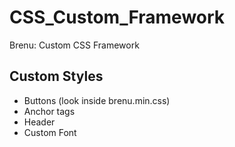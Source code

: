 # CSS_Custom_Framework
 Brenu: Custom CSS Framework



## Custom Styles

- Buttons (look inside brenu.min.css)
- Anchor tags
- Header
- Custom Font 